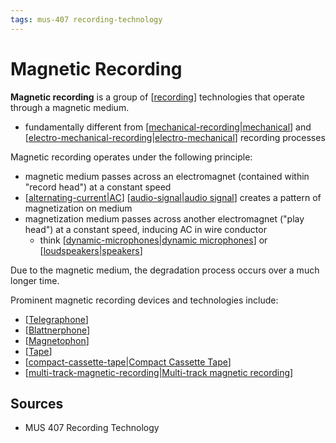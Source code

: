 ```yaml
---
tags: mus-407 recording-technology
---
```


# Magnetic Recording

**Magnetic recording** is a group of [[recording]] technologies that operate through a magnetic medium.

- fundamentally different from [[mechanical-recording|mechanical]] and [[electro-mechanical-recording|electro-mechanical]] recording processes

Magnetic recording operates under the following principle:

- magnetic medium passes across an electromagnet (contained within "record head") at a constant speed
- [[alternating-current|AC]] [[audio-signal|audio signal]] creates a pattern of magnetization on medium
- magnetization medium passes across another electromagnet ("play head") at a constant speed, inducing AC in wire conductor
  - think [[dynamic-microphones|dynamic microphones]] or [[loudspeakers|speakers]]

Due to the magnetic medium, the degradation process occurs over a much longer time.

Prominent magnetic recording devices and technologies include:

- [[Telegraphone]]
- [[Blattnerphone]]
- [[Magnetophon]]
- [[Tape]]
- [[compact-cassette-tape|Compact Cassette Tape]]
- [[multi-track-magnetic-recording|Multi-track magnetic recording]]

## Sources

- MUS 407 Recording Technology

[//begin]: # "Autogenerated link references for markdown compatibility"
[recording]: recording "Recording"
[mechanical-recording|mechanical]: mechanical-recording "Mechanical recording"
[electro-mechanical-recording|electro-mechanical]: electro-mechanical-recording "Electro-Mechanical Recording"
[alternating-current|AC]: alternating-current "Alternating Current"
[audio-signal|audio signal]: audio-signal "Audio Signal"
[dynamic-microphones|dynamic microphones]: dynamic-microphones "Dynamic microphones"
[loudspeakers|speakers]: loudspeakers "Loudspeakers"
[Telegraphone]: telegraphone "Telegraphone"
[Blattnerphone]: blattnerphone "Blattnerphone"
[Magnetophon]: magnetophon "Magnetophon"
[Tape]: tape "Tape"
[compact-cassette-tape|Compact Cassette Tape]: compact-cassette-tape "Compact Cassette Tape"
[multi-track-magnetic-recording|Multi-track magnetic recording]: multi-track-magnetic-recording "Multi-track magnetic recording"
[//end]: # "Autogenerated link references"